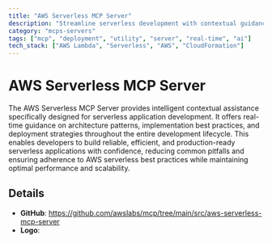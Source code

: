```yaml
---
title: "AWS Serverless MCP Server"
description: "Streamline serverless development with contextual guidance for architecture, implementation, and deployment."
category: "mcps-servers"
tags: ["mcp", "deployment", "utility", "server", "real-time", "ai"]
tech_stack: ["AWS Lambda", "Serverless", "AWS", "CloudFormation"]
---
```


# AWS Serverless MCP Server

The AWS Serverless MCP Server provides intelligent contextual assistance specifically designed for serverless application development. It offers real-time guidance on architecture patterns, implementation best practices, and deployment strategies throughout the entire development lifecycle. This enables developers to build reliable, efficient, and production-ready serverless applications with confidence, reducing common pitfalls and ensuring adherence to AWS serverless best practices while maintaining optimal performance and scalability.

## Details

- **GitHub**: https://github.com/awslabs/mcp/tree/main/src/aws-serverless-mcp-server
- **Logo**: 
